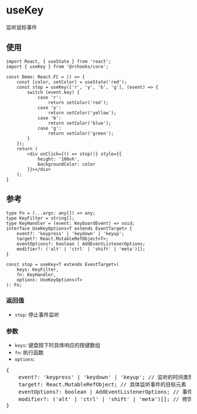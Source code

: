 # useKey

监听鼠标事件

## 使用

```tsx
import React, { useState } from 'react';
import { useKey } from '@rchooks/core';

const Demo: React.FC = () => {
    const [color, setColor] = useState('red');
    const stop = useKey(['r', 'y', 'b', 'g'], (event) => {
        switch (event.key) {
            case 'r':
                return setColor('red');
            case 'y':
                return setColor('yellow');
            case 'b':
                return setColor('blue');
            case 'g':
                return setColor('green');
        }
    });
    return (
        <div onClick={() => stop()} style={{
            height: '100vh',
            backgroundColor: color
        }}></div>
    );
}
```

## 参考
```tsx
type Fn = (...args: any[]) => any;
type KeyFilter = string[];
type KeyHandler = (event: KeyboardEvent) => void;
interface UseKeyOptions<T extends EventTarget> {
    event?: 'keypress' | 'keydown' | 'keyup';
    target?: React.MutableRefObject<T>;
    eventOptions?: boolean | AddEventListenerOptions;
    modifier?: ('alt' | 'ctrl' | 'shift' | 'meta')[];
}

const stop = useKey<T extends EventTarget>(
    keys: KeyFilter,
    fn: KeyHandler,
    options: UseKeyOptions<T>
): Fn;
```

### 返回值
- `stop`: 停止事件监听

### 参数
- `keys`: 键盘按下时具体响应的按键数组
- `fn`: 执行函数
- `options`:
<div>
<pre>
{
    event?: 'keypress' | 'keydown' | 'keyup'; // 监听的时间类型
    target?: React.MutableRefObject; // 具体监听事件的目标元素
    eventOptions?: boolean | AddEventListenerOptions; // 事件 option
    modifier?: ('alt' | 'ctrl' | 'shift' | 'meta')[]; // 修饰按键
}
</pre>
</div>
